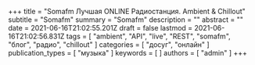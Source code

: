 +++
title = "Somafm Лучшая ONLINE Радиостанция. Ambient & Chillout"
subtitle = "Somafm"
summary = "Somafm"
description = ""
abstract = ""
date = 2021-06-16T21:02:55.201Z
draft = false
lastmod = 2021-06-16T21:02:56.831Z
tags = [
  "ambient",
  "API",
  "live",
  "REST",
  "somafm",
  "блог",
  "радио",
  "chillout"
]
categories = [ "досуг", "онлайн" ]
publication_types = [ "музыка" ]
keywords = [ ]
authors = [ "admin" ]
+++


<div class="artplayer-app" style="height: 200px;"></div>

<br/>

<script src="https://cdn.jsdelivr.net/npm/artplayer/dist/artplayer.js"></script>
<link rel="stylesheet" href="/css/artplayer-plugin-playlist.css">
<script src="/js/artplayer-plugin-playlist.js"></script>
<script>
var art = new Artplayer({
    container: '.artplayer-app',
    url: 'http://ice6.somafm.com/groovesalad-256-mp3',
    title: 'One More Time One More Chance',
    volume: 0.5,
    isLive: true,
    muted: false,
    autoplay: true,
    pip: false,
    autoSize: true,
    autoMini: false,
    screenshot: false,
    setting: false,
    loop: true,
    flip: true,
    rotate: true,
    playbackRate: true,
    aspectRatio: true,
    fullscreen: false,
    fullscreenWeb: false,
    subtitleOffset: true,
    miniProgressBar: true,
    localVideo: false,
    localSubtitle: false,
    networkMonitor: true,
    mutex: true,
    light: true,
    backdrop: true,
    theme: '#ffad00',
    lang: 'en',
    moreVideoAttr: {
        crossOrigin: 'anonymous',
    },
    contextmenu: [
        {
            html: 'Custom menu',
            click: function (contextmenu) {
                console.info('You clicked on the custom menu');
                contextmenu.show = false;
            },
        },
    ],
    layers: [
        {
            html: `<img style="width: 100px" src="/img/groovesalad-400.jpg">`,
            click: function () {
                console.info('You clicked on the custom layer');
            },
            style: {
                position: 'absolute',
                top: '20px',
                right: '20px',
                opacity: '.9',
            },
        },
    ],
    highlight: [
        {
            time: 60,
            text: 'One more chance',
        },
        {
            time: 120,
            text: 'tetet',
        },
        {
            time: 180,
            text: 'tertr',
        },
        {
            time: 240,
            text: 'ertert',
        },
        {
            time: 300,
            text: 'ertert',
        },
    ],
    icons: {
        loading: '<img src="/img/LogoFP2010.gif">'
    },
    plugins: [
        artplayerPluginPlaylist([
            {
                title: 'SomaFM - Groove Salad',
                url: 'http://ice2.somafm.com/groovesalad-256-mp3',
            },
            {
                title: 'SomaFM - BeatBlender',
                url: 'http://ice6.somafm.com/beatblender-128-mp3',
            },
            {
                title: 'SomaFM - Heavyweight Reggae',
                url: 'http://ice2.somafm.com/reggae-128-mp3',
            },
        ]),
    ],
});
art.on('hover', function() {
    art.plugins.artplayerPluginPlaylist.show();
    setTimeout(() => {
        art.plugins.artplayerPluginPlaylist.hide();
    }, 4000);
});
</script>
